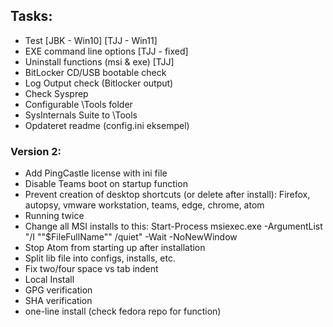## Tasks:
* Test [JBK - Win10] [TJJ - Win11]
* EXE command line options [TJJ - fixed]
* Uninstall functions (msi & exe) [TJJ]
* BitLocker CD/USB bootable check
* Log Output check (Bitlocker output)
* Check Sysprep 
* Configurable \Tools folder
* SysInternals Suite to \Tools
* Opdateret readme (config.ini eksempel)

### Version 2:
* Add PingCastle license with ini file 
* Disable Teams boot on startup function 
* Prevent creation of desktop shortcuts (or delete after install): Firefox, autopsy, vmware workstation, teams, edge, chrome, atom 
* Running twice
* Change all MSI installs to this: Start-Process msiexec.exe -ArgumentList "/I ""$FileFullName"" /quiet" -Wait -NoNewWindow
* Stop Atom from starting up after installation
* Split lib file into configs, installs, etc.
* Fix two/four space vs tab indent
* Local Install
* GPG verification
* SHA verification
* one-line install (check fedora repo for function)
